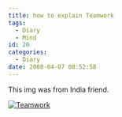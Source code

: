```yaml
---
title: how to explain Teamwork
tags:
  - Diary
  - Mind
id: 20
categories:
  - Diary
date: 2008-04-07 08:52:58
---
```


This img was from India friend.

[![Teamwork](http://farm3.static.flickr.com/2271/2393745255_e57770a14a.jpg)](http://www.flickr.com/photos/faydao/2393745255/ "Flickr 上 faydao 的 Teamwork")